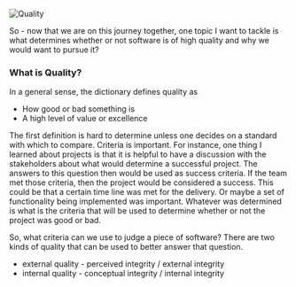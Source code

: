 ![Quality](https://cloud.githubusercontent.com/assets/177508/7900064/c8847aac-0707-11e5-986f-abaa50651310.png)

So - now that we are on this journey together, one topic I want to tackle is what determines whether or not software is of high quality and why we would want to pursue it?

### What is Quality? ###
In a general sense, the dictionary defines quality as

* How good or bad something is
* A high level of value or excellence

The first definition is hard to determine unless one decides on a standard with which to compare.
Criteria is important.  For instance, one thing I learned about projects is that it is helpful to have a discussion with the stakeholders about what would determine a successful project.  The answers to this question then would be used as success criteria.  If the team met those criteria, then the project would be considered a success.  This could be that a certain time line was met for the delivery.  Or maybe a set of functionality being implemented was important.  Whatever was determined is what is the criteria that will be used to determine whether or not the project was good or bad.

So, what criteria can we use to judge a piece of software?  There are two kinds of quality that can be used to better answer that question.

* external quality - perceived integrity / external integrity
* internal quality - conceptual integrity / internal integrity

